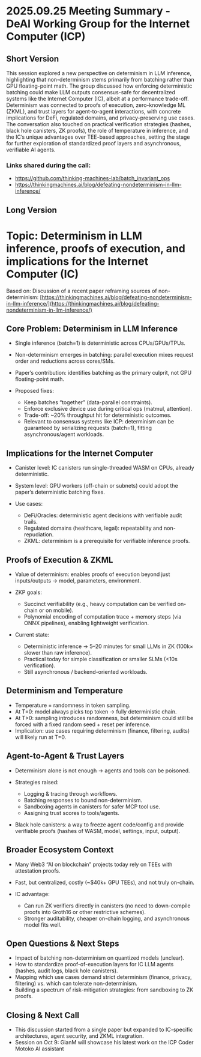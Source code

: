 # 2025.09.25 Meeting Summary - DeAI Working Group for the Internet Computer (ICP)

## Short Version
This session explored a new perspective on determinism in LLM inference, highlighting that non-determinism stems primarily from batching rather than GPU floating-point math. The group discussed how enforcing deterministic batching could make LLM outputs consensus-safe for decentralized systems like the Internet Computer (IC), albeit at a performance trade-off. Determinism was connected to proofs of execution, zero-knowledge ML (ZKML), and trust layers for agent-to-agent interactions, with concrete implications for DeFi, regulated domains, and privacy-preserving use cases. The conversation also touched on practical verification strategies (hashes, black hole canisters, ZK proofs), the role of temperature in inference, and the IC’s unique advantages over TEE-based approaches, setting the stage for further exploration of standardized proof layers and asynchronous, verifiable AI agents.

### Links shared during the call:
* https://github.com/thinking-machines-lab/batch_invariant_ops
* https://thinkingmachines.ai/blog/defeating-nondeterminism-in-llm-inference/

## Long Version
# Topic: Determinism in LLM inference, proofs of execution, and implications for the Internet Computer (IC)

Based on: Discussion of a recent paper reframing sources of non-determinism: [https://thinkingmachines.ai/blog/defeating-nondeterminism-in-llm-inference/](https://thinkingmachines.ai/blog/defeating-nondeterminism-in-llm-inference/)

## Core Problem: Determinism in LLM Inference

* Single inference (batch=1) is deterministic across CPUs/GPUs/TPUs.
* Non-determinism emerges in batching: parallel execution mixes request order and reductions across cores/SMs.
* Paper’s contribution: identifies batching as the primary culprit, not GPU floating-point math.
* Proposed fixes:

  * Keep batches “together” (data-parallel constraints).
  * Enforce exclusive device use during critical ops (matmul, attention).
  * Trade-off: ~20% throughput hit for deterministic outcomes.
  * Relevant to consensus systems like ICP: determinism can be guaranteed by serializing requests (batch=1), fitting asynchronous/agent workloads.

## Implications for the Internet Computer

* Canister level: IC canisters run single-threaded WASM on CPUs, already deterministic.
* System level: GPU workers (off-chain or subnets) could adopt the paper’s deterministic batching fixes.
* Use cases:

  * DeFi/Oracles: deterministic agent decisions with verifiable audit trails.
  * Regulated domains (healthcare, legal): repeatability and non-repudiation.
  * ZKML: determinism is a prerequisite for verifiable inference proofs.

## Proofs of Execution & ZKML

* Value of determinism: enables proofs of execution beyond just inputs/outputs → model, parameters, environment.
* ZKP goals:

  * Succinct verifiability (e.g., heavy computation can be verified on-chain or on mobile).
  * Polynomial encoding of computation trace + memory steps (via ONNX pipelines), enabling lightweight verification.
* Current state:

  * Deterministic inference → 5–20 minutes for small LLMs in ZK (100k× slower than raw inference).
  * Practical today for simple classification or smaller SLMs (<10s verification).
  * Still asynchronous / backend-oriented workloads.

## Determinism and Temperature

* Temperature = randomness in token sampling.
* At T=0: model always picks top token → fully deterministic chain.
* At T>0: sampling introduces randomness, but determinism could still be forced with a fixed random seed + reset per inference.
* Implication: use cases requiring determinism (finance, filtering, audits) will likely run at T=0.

## Agent-to-Agent & Trust Layers

* Determinism alone is not enough → agents and tools can be poisoned.
* Strategies raised:

  * Logging & tracing through workflows.
  * Batching responses to bound non-determinism.
  * Sandboxing agents in canisters for safer MCP tool use.
  * Assigning trust scores to tools/agents.
* Black hole canisters: a way to freeze agent code/config and provide verifiable proofs (hashes of WASM, model, settings, input, output).

## Broader Ecosystem Context

* Many Web3 “AI on blockchain” projects today rely on TEEs with attestation proofs.
* Fast, but centralized, costly (~$40k+ GPU TEEs), and not truly on-chain.
* IC advantage:

  * Can run ZK verifiers directly in canisters (no need to down-compile proofs into Groth16 or other restrictive schemes).
  * Stronger auditability, cheaper on-chain logging, and asynchronous model fits well.

## Open Questions & Next Steps

* Impact of batching non-determinism on quantized models (unclear).
* How to standardize proof-of-execution layers for IC LLM agents (hashes, audit logs, black hole canisters).
* Mapping which use cases demand strict determinism (finance, privacy, filtering) vs. which can tolerate non-determinism.
* Building a spectrum of risk-mitigation strategies: from sandboxing to ZK proofs.

## Closing & Next Call

* This discussion started from a single paper but expanded to IC-specific architectures, agent security, and ZKML integration.
* Session on Oct 9: GianM will showcase his latest work on the ICP Coder Motoko AI assistant